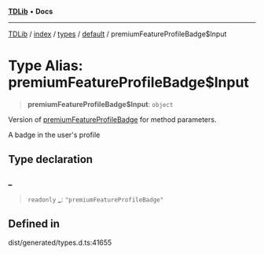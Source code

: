 [**TDLib**](../../../../../../README.md) • **Docs**

***

[TDLib](../../../../../../modules.md) / [index](../../../../../README.md) / [types](../../../README.md) / [default](../README.md) / premiumFeatureProfileBadge$Input

# Type Alias: premiumFeatureProfileBadge$Input

> **premiumFeatureProfileBadge$Input**: `object`

Version of [premiumFeatureProfileBadge](premiumFeatureProfileBadge.md) for method parameters.

A badge in the user's profile

## Type declaration

### \_

> `readonly` **\_**: `"premiumFeatureProfileBadge"`

## Defined in

dist/generated/types.d.ts:41655
